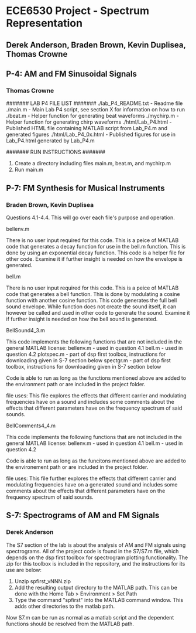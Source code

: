 # ECE6530 Project - Spectrum Representation
## Derek Anderson, Braden Brown, Kevin Duplisea, Thomas Crowne

## P-4: AM and FM Sinusoidal Signals
### Thomas Crowne
####### LAB P4 FILE LIST #######
./lab_P4_README.txt   - Readme file
./main.m              - Main Lab P4 script, see section X for information on how to run
./beat.m              - Helper function for generating beat waveforms
./mychirp.m           - Helper function for generating chirp waveforms
./html/Lab_P4.html    - Published HTML file containing MATLAB script from Lab_P4.m and generated figures
./html/Lab_P4_0x.html - Published figures for use in Lab_P4.html generated by Lab_P4.m

####### RUN INSTRUCTIONS #######
1. Create a directory including files main.m, beat.m, and mychirp.m
2. Run main.m


## P-7: FM Synthesis for Musical Instruments
### Braden Brown, Kevin Duplisea

Questions 4.1-4.4.
This will go over each file's purpose and operation.

bellenv.m

There is no user input required for this code.  This is a peice of
MATLAB code that generates a decay function for use in the bell.m
function. This is done by using an exponential decay function.  This
code is a helper file for other code. Examine it if further insight is
needed on how the envelope is generated.


bell.m

There is no user input required for this code.  This is a peice of
MATLAB code that generates a bell function.  This is done by
modulating a cosine function with another cosine function.  This code
generates the full bell sound envelope.  While function does not
create the sound itself, it can however be called and used in other
code to generate the sound.  Examine it if further insight is needed
on how the bell sound is generated.

BellSound4_3.m

This code implements the following functions that are not included in the
general MATLAB license:
bellenv.m - used in question 4.1
bell.m - used in question 4.2
plotspec.m - part of dsp first toolbox, instructions for downloading given
   in S-7 section below
spectgr.m - part of dsp first toolbox, instructions for downloading given
   in S-7 section below

Code is able to run as long as the functions mentioned above are added to the 
environment path or are included in the project folder. 

   file uses: This file explores the effects that different carrier and 
   modulating frequencies have on a sound and includes some comments about 
   the effects that different parameters have on the frequency spectrum of
   said sounds.

BellComments4_4.m

This code implements the following functions that are not included in the general
MATLAB license:
bellenv.m - used in question 4.1
bell.m - used in question 4.2

Code is able to run as long as the funcitons mentioned above are added to the 
environement path or are included in the project folder. 

   file uses: This file further explores the effects that different carrier 
   and modulating frequencies have on a generated sound and includes some 
   comments about the effects that different parameters have on the frequency 
   spectrum of said sounds.
   
## S-7: Spectrograms of AM and FM Signals
### Derek Anderson

The S7 section of the lab is about the analysis of AM and FM signals
using spectrograms. All of the project code is found in the S7/S7.m
file, which depends on the dsp first toolbox for spectrogram plotting
functionality. The zip for this toolbox is included in the repository,
and the instructions for its use are below:

1. Unzip spfirst_vNNN.zip
2. Add the resulting output directory to the MATLAB path. This can be
   done with the Home Tab > Environment > Set Path
3. Type the command "spfirst" into the MATLAB command window. This adds other directories to the matlab path.

Now S7.m can be run as normal as a matlab script and the dependent
functions should be resolved from the MATLAB path.


